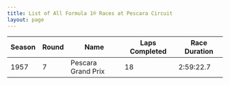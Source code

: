 ```yaml
---
title: List of All Formula 1® Races at Pescara Circuit
layout: page
---
```



| Season | Round | Name | Laps Completed | Race Duration |
|--|--|--|--|--|
| 1957 | 7 | Pescara Grand Prix | 18 | 2:59:22.7 |


